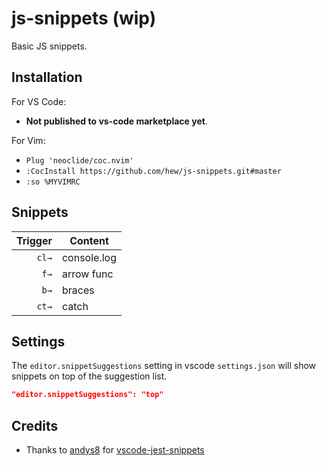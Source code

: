 # js-snippets (wip)

Basic JS snippets.

## Installation

For VS Code: 

* **Not published to vs-code marketplace yet**.

For Vim: 

* `Plug 'neoclide/coc.nvim'`
* `:CocInstall https://github.com/hew/js-snippets.git#master`
* `:so %MYVIMRC`

## Snippets

|  Trigger  | Content       |
| -------:  | ------------- |
|  `cl→`    | console.log   |
|  `f→`     | arrow func    |
|  `b→`     | braces        |
|  `ct→`    | catch         |


## Settings

The `editor.snippetSuggestions` setting in vscode `settings.json` will show snippets on top of the suggestion list.

```json
"editor.snippetSuggestions": "top"
```

## Credits

- Thanks to [andys8](https://github.com/andys8) for [vscode-jest-snippets](https://github.com/andys8/vscode-jest-snippets)
